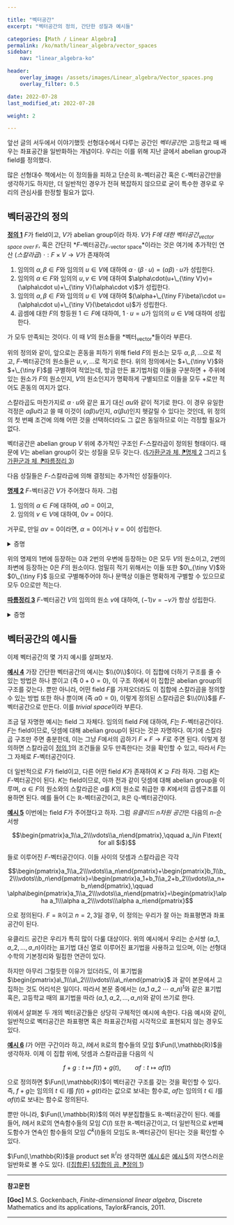 ```yaml
---

title: "벡터공간"
excerpt: "벡터공간의 정의, 간단한 성질과 예시들"

categories: [Math / Linear Algebra]
permalink: /ko/math/linear_algebra/vector_spaces
sidebar: 
    nav: "linear_algebra-ko"

header:
    overlay_image: /assets/images/Linear_algebra/Vector_spaces.png
    overlay_filter: 0.5

date: 2022-07-28
last_modified_at: 2022-07-28

weight: 2

---
```


앞선 글의 서두에서 이야기했듯 선형대수에서 다루는 공간인 *벡터공간*은 고등학교 때 배우는 좌표공간을 일반화하는 개념이다. 우리는 이를 위해 지난 글에서 abelian group과 field를 정의했다. 

많은 선형대수 책에서는 이 정의들을 피하고 단순히 $\mathbb{R}$-벡터공간 혹은 $\mathbb{C}$-벡터공간만을 생각하기도 하지만, 더 일반적인 경우가 전혀 복잡하지 않으므로 굳이 특수한 경우로 우리의 관심사를 한정할 필요가 없다.

## 벡터공간의 정의

<div class="definition" markdown="1">

<ins id="df1">**정의 1**</ins> $F$가 field이고, $V$가 abelian group이라 하자. $V$가 *$F$에 대한 벡터공간<sub>vector space over $F$</sub>*, 혹은 간단히 *$F$-벡터공간<sub>$F$-vector space</sub>*이라는 것은 여기에 추가적인 연산 (*스칼라곱*) $\cdot:F\times V\rightarrow V$가 존재하여 

1. 임의의 $\alpha,\beta\in F$와 임의의 $u\in V$에 대하여 $\alpha\cdot(\beta\cdot u)=(\alpha\beta)\cdot u$가 성립한다.
2. 임의의 $\alpha\in F$와 임의의 $u,v\in V$에 대하여 $\alpha\cdot(u+\_{\tiny V}v)=(\alpha\cdot u)+\_{\tiny V}(\alpha\cdot v)$가 성립한다.
3. 임의의 $\alpha,\beta\in F$와 임의의 $u\in V$에 대하여 $(\alpha+\_{\tiny F}\beta)\cdot u=(\alpha\cdot u)+\_{\tiny V}(\beta\cdot u)$가 성립한다.  
4. 곱셈에 대한 $F$의 항등원 $1\in F$에 대하여, $1\cdot u=u$가 임의의 $u\in V$에 대하여 성립한다.

가 모두 만족되는 것이다. 이 때 $V$의 원소들을 *벡터<sub>vector</sub>*들이라 부른다.

</div>

위의 정의와 같이, 앞으로는 혼동을 피하기 위해 field $F$의 원소는 모두 $\alpha,\beta,\ldots$으로 적고, $F$-벡터공간의 원소들은 $u,v,\ldots$로 적기로 한다. 위의 정의에서는 $+\_{\tiny V}$와 $+\_{\tiny F}$를 구별하여 적었는데, 방금 만든 표기법처럼 이들을 구분하면 $+$ 주위에 있는 원소가 $F$의 원소인지, $V$의 원소인지가 명확하게 구별되므로 이들을 모두 $+$로만 적어도 혼동의 여지가 없다.  

스칼라곱도 마찬가지로 $\alpha\cdot u$와 같은 표기 대신 $\alpha u$와 같이 적기로 한다. 이 경우 유일한 걱정은 $\alpha\beta u$라고 쓸 때 이것이 $(\alpha\beta)u$인지, $\alpha(\beta u)$인지 헷갈릴 수 있다는 것인데, 위 정의의 첫 번째 조건에 의해 어떤 것을 선택하더라도 그 값은 동일하므로 이는 걱정할 필요가 없다.  

벡터공간은 abelian group $V$ 위에 추가적인 구조인 $F$-스칼라곱이 정의된 형태이다. 때문에 $V$는 abelian group이 갖는 성질을 모두 갖는다. ([§가환군과 체, ⁋명제 2](/ko/math/linear_algebra/fields#pp2) 그리고 [§가환군과 체, ⁋따름정리 3](/ko/math/linear_algebra/fields))

다음 성질들은 $F$-스칼라곱에 의해 결정되는 추가적인 성질들이다.

<div class="proposition" markdown="1">

<ins id="pp2">**명제 2**</ins> $F$-벡터공간 $V$가 주어졌다 하자. 그럼

1. 임의의 $\alpha\in F$에 대하여, $\alpha0=0$이고,
2. 임의의 $v\in V$에 대하여, $0v=0$이다.

거꾸로, 만일 $\alpha v=0$이라면, $\alpha=0$이거나 $v=0$이 성립한다.

</div>
<details class="proof" markdown="1">
<summary>증명</summary>

처음 두 주장은 [§가환군과 체, ⁋명제 6](/ko/math/linear_algebra/fields#pp6)과 비슷하게 진행하면 된다. 예를 들어, 

$$\alpha0+\alpha0=\alpha(0+0)=\alpha0$$

이므로 $\alpha0=0$이고, 이와 비슷하게

$$0v+0v=(0+0)v=0v$$

이므로 $0v=0$이다. 마지막으로, $\alpha v=0$이고 $\alpha\neq 0$이라 하자. 만일 $\alpha\neq 0$이라면, $\alpha^{-1}\in F$가 존재하여 $\alpha\alpha^{-1}=1$이고, 따라서

$$v=1v=(\alpha^{-1}\alpha)v=\alpha^{-1}(\alpha v)=\alpha^{-1}0=0$$

이므로, $v=0$이 되어 주어진 명제가 성립한다.

</details>

위의 명제의 1번에 등장하는 $0$과 2번의 우변에 등장하는 $0$은 모두 $V$의 원소이고, 2번의 좌변에 등장하는 $0$은 $F$의 원소이다. 엄밀히 적기 위해서는 이들 또한 $0\_{\tiny V}$와 $0\_{\tiny F}$ 등으로 구별해주어야 하나 문맥상 이들은 명확하게 구별할 수 있으므로 모두 $0$으로만 적는다.

<div class="proposition" markdown="1">

<ins id="crl3">**따름정리 3**</ins> $F$-벡터공간 $V$의 임의의 원소 $v$에 대하여, $(-1)v=-v$가 항상 성립한다.

</div>
<details class="proof" markdown="1">
<summary>증명</summary>

다음의 식

$$(-1)v+v=(-1)v+1v=((-1)+1)v=0v=0$$

과 $V$에서의 덧셈에 대한 역원의 유일성으로부터 자명하다.

</details>

## 벡터공간의 예시들

이제 벡터공간의 몇 가지 예시를 살펴보자.

<div class="example" markdown="1">

<ins id="ex4">**예시 4**</ins> 가장 간단한 벡터공간의 예시는 $\\{0\\}$이다. 이 집합에 더하기 구조를 줄 수 있는 방법은 하나 뿐이고 (즉 $0+0=0$), 이 구조 하에서 이 집합은 abelian group의 구조를 갖는다. 뿐만 아니라, 어떤 field $F$를 가져오더라도 이 집합에 스칼라곱을 정의할 수 있는 방법 또한 하나 뿐이며 (즉 $\alpha 0=0$), 이렇게 정의된 스칼라곱은 $\\{0\\}$를 $F$-벡터공간으로 만든다. 이를 *trivial space*이라 부른다.

조금 덜 자명한 예시는 field 그 자체다. 임의의 field $F$에 대하여, $F$는 $F$-벡터공간이다. $F$는 field이므로, 덧셈에 대해 abelian group이 된다는 것은 자명하다. 여기에 스칼라곱 구조만 주면 충분한데, 이는 그냥 $F$에서의 곱하기 $F\times F\rightarrow F$로 주면 된다. 이렇게 정의하면 스칼라곱이 [정의 1](#df1)의 조건들을 모두 만족한다는 것을 확인할 수 있고, 따라서 $F$는 그 자체로 $F$-벡터공간이다. 

더 일반적으로 $F$가 field이고, 다른 어떤 field $K$가 존재하여 $K\supseteq F$라 하자. 그럼 $K$는 $F$-벡터공간이 된다. $K$는 field이므로, 아까 전과 같이 덧셈에 대해 abelian group을 이루며, $\alpha\in F$의 원소와의 스칼라곱은 $\alpha$를 $K$의 원소로 취급한 후 $K$에서의 곱셈구조를 이용하면 된다. 예를 들어 $\mathbb{C}$는 $\mathbb{R}$-벡터공간이고, $\mathbb{R}$은 $\mathbb{Q}$-벡터공간이다. 

</div>

<div class="example" markdown="1">

<ins id="ex5">**예시 5**</ins> 이번에는 field $F$가 주어졌다고 하자. 그럼 *유클리드 $n$차원 공간*은 다음의 $n$-순서쌍

$$\begin{pmatrix}a_1\\a_2\\\vdots\\a_n\end{pmatrix},\qquad a_i\in F\text{ for all $i$}$$

들로 이루어진 $F$-벡터공간이다. 이들 사이의 덧셈과 스칼라곱은 각각

$$\begin{pmatrix}a_1\\a_2\\\vdots\\a_n\end{pmatrix}+\begin{pmatrix}b_1\\b_2\\\vdots\\b_n\end{pmatrix}=\begin{pmatrix}a_1+b_1\\a_2+b_2\\\vdots\\a_n+b_n\end{pmatrix},\qquad \alpha\begin{pmatrix}a_1\\a_2\\\vdots\\a_n\end{pmatrix}=\begin{pmatrix}\alpha a_1\\\alpha a_2\\\vdots\\\alpha a_n\end{pmatrix}$$

으로 정의된다. $F=\mathbb{R}$이고 $n=2,3$일 경우, 이 정의는 우리가 잘 아는 좌표평면과 좌표공간이 된다. 

</div>

유클리드 공간은 우리가 특히 많이 다룰 대상이다. 위의 예시에서 우리는 순서쌍 $(a\_1, a\_2, \ldots, a\_n)$이라는 표기법 대신 열로 이루어진 표기법을 사용하고 있으며, 이는 선형대수학의 기본정리와 밀접한 연관이 있다.

 하지만 아무리 그럴듯한 이유가 있더라도, 이 표기법을 $\begin{pmatrix}a\_1\\\a\_2\\\\\vdots\\\a\_n\end{pmatrix}$ 과 같이 본문에서 고집하는 것도 어리석은 일이다. 따라서 본문 중에서는 $(a\_1\;a\_2\;\cdots\;a\_n)^t$와 같은 표기법 혹은, 고등학교 때의 표기법을 따라 $(a\_1,a\_2,\ldots, a\_n)$와 같이 쓰기로 한다.

위에서 살펴본 두 개의 벡터공간들은 상당히 구체적인 예시에 속한다. 다음 예시와 같이, 일반적으로 벡터공간은 좌표평면 혹은 좌표공간처럼 시각적으로 표현되지 않는 경우도 있다.

<div class="example" markdown="1">

<ins id="ex6">**예시 6**</ins> $I$가 어떤 구간이라 하고, $I$에서 $\mathbb{R}$로의 함수들의 모임 $\Fun(I,\mathbb{R})$을 생각하자. 이제 이 집합 위에, 덧셈과 스칼라곱을 다음의 식

$$f+g:t\mapsto f(t)+g(t),\qquad \alpha f:t\mapsto \alpha f(t)$$

으로 정의하면 $\Fun(I,\mathbb{R})$이 벡터공간 구조를 갖는 것을 확인할 수 있다. 즉, $f+g$는 임의의 $t\in I$를 $f(t)+g(t)$라는 값으로 보내는 함수로, $\alpha f$는 임의의 $t\in I$를 $\alpha f(t)$로 보내는 함수로 정의된다. 

뿐만 아니라, $\Fun(I,\mathbb{R})$의 여러 부분집합들도 $\mathbb{R}$-벡터공간이 된다. 예를 들어, $I$에서 $\mathbb{R}$로의 연속함수들의 모임 $C(I)$ 또한 $\mathbb{R}$-벡터공간이고, 더 일반적으로 $k$번째 도함수가 연속인 함수들의 모임 $C^k(I)$들의 모임도 $\mathbb{R}$-벡터공간이 된다는 것을 확인할 수 있다.

</div>

$\Fun(I,\mathbb{R})$을 product set $\mathbb{R}^I$라 생각하면 [예시 6](#ex6)은 [예시 5](#ex5)의 자연스러운 일반화로 볼 수도 있다. ([\[집합론\] §집합의 곱, ⁋정의 1](/ko/math/set_theory/product_of_sets#df1))

---

**참고문헌**

**[Goc]** M.S. Gockenbach, *Finite-dimensional linear algebra*, Discrete Mathematics and its applications, Taylor&Francis, 2011.

---